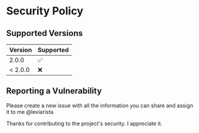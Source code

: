 # Security Policy

## Supported Versions

| Version | Supported          |
| ------- | ------------------ |
| 2.0.0   | :white_check_mark: |
| < 2.0.0   | :x:                |

## Reporting a Vulnerability

Please create a new issue with all the information you can share and assign it to me @leviarista

Thanks for contributing to the project's security. I appreciate it.
